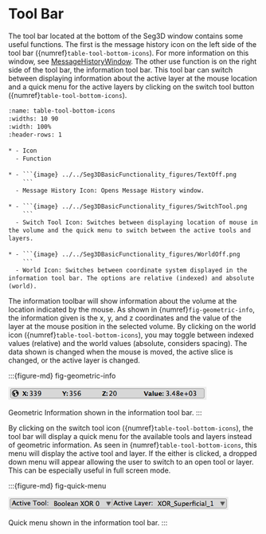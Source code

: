 # Tool Bar

The tool bar located at the bottom of the Seg3D window contains some useful functions. The first is the message history icon on the left side of the tool bar ({numref}`table-tool-bottom-icons`). For more information on this window, see [MessageHistoryWindow](../Seg3DWindows/MessageHistoryWindow.md). The other use function is on the right side of the tool bar, the information tool bar. This tool bar can switch between displaying information about the active layer at the mouse location and a quick menu for the active layers by clicking on the switch tool button ({numref}`table-tool-bottom-icons`).

```{list-table} Icons and Actions in the Tool Bar at the Bottom of Seg3D
:name: table-tool-bottom-icons
:widths: 10 90
:width: 100%
:header-rows: 1

* - Icon
  - Function

* - ```{image} ../../Seg3DBasicFunctionality_figures/TextOff.png
    ```
  - Message History Icon: Opens Message History window.

* - ```{image} ../../Seg3DBasicFunctionality_figures/SwitchTool.png
    ```
  - Switch Tool Icon: Switches between displaying location of mouse in the volume and the quick menu to switch between the active tools and layers.

* - ```{image} ../../Seg3DBasicFunctionality_figures/WorldOff.png
    ```
  - World Icon: Switches between coordinate system displayed in the information tool bar. The options are relative (indexed) and absolute (world).

```

The information toolbar will show information about the volume at the location indicated by the mouse. As shown in {numref}`fig-geometric-info`, the information given is the x, y, and z coordinates and the value of the layer at the mouse position in the selected volume. By clicking on the world icon ({numref}`table-tool-bottom-icons`), you may toggle between indexed values (relative) and the world values (absolute, considers spacing). The data shown is changed when the mouse is moved, the active slice is changed, or the active layer is changed.

:::{figure-md} fig-geometric-info

![geometricinfo](../../Seg3DBasicFunctionality_figures/geometric_info.png)

Geometric Information shown in the information tool bar.
:::

By clicking on the switch tool icon ({numref}`table-tool-bottom-icons`), the tool bar will display a quick menu for the available tools and layers instead of geometric information. As seen in {numref}`table-tool-bottom-icons`, this menu will display the active tool and layer. If the either is clicked, a dropped down menu will appear allowing the user to switch to an open tool or layer. This can be especially useful in full screen mode.

:::{figure-md} fig-quick-menu

![quickmenu](../../Seg3DBasicFunctionality_figures/quick_menu.png)

Quick menu shown in the information tool bar.
:::
